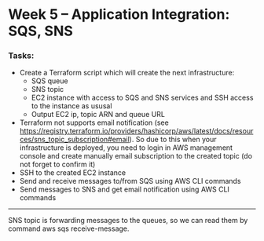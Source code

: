 # Week 5 – Application Integration: SQS, SNS

### Tasks:

*  Create a Terraform script which will create the next infrastructure:
    - SQS queue 
    - SNS topic
    - EC2 instance with access to SQS and SNS services and SSH access to the instance as ususal
    - Output EC2 ip, topic ARN and queue URL
*  Terraform not supports email notification (see https://registry.terraform.io/providers/hashicorp/aws/latest/docs/resources/sns_topic_subscription#email). So due to this when your infrastructure is deployed, you need to login in AWS management console and create manually email subscription to the created topic (do not forget to confirm it)
*  SSH to the created EC2 instance
*  Send and receive messages to/from SQS using AWS CLI commands
*  Send messages to SNS and get email notification using AWS CLI commands
---
SNS topic is forwarding messages to the queues, so we can read them by command aws sqs receive-message.